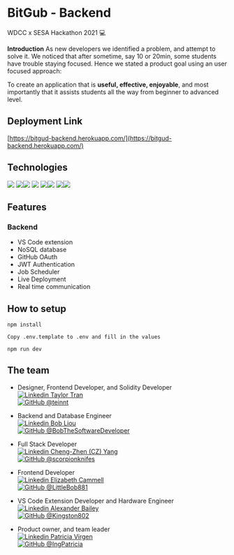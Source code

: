 
# BitGub - Backend
WDCC x SESA Hackathon 2021 :computer:

**Introduction**
As new developers we identified a problem, and attempt to solve it. We noticed that after sometime, say 10 or 20min, some students have trouble staying focused.  Hence we stated a product goal using an user focused approach:

To create an application that is **useful, effective, enjoyable**, and most importantly that it assists students all the way from beginner to advanced level. 

## Deployment Link
[https://bitgud-backend.herokuapp.com/](https://bitgud-backend.herokuapp.com/)

## Technologies 

![](https://img.shields.io/badge/MERN%20-STACK-green) ![](https://img.shields.io/badge/MongoDB%20-database-brightgreen)![](https://img.shields.io/badge/React-code-blue) ![](https://img.shields.io/badge/Firebase-Authentication-purple) 
![](https://img.shields.io/badge/Firebase%20-Deployment%20tool-yellow)![](https://img.shields.io/badge/JWT%20Token%20-Security-red) ![](https://img.shields.io/badge/Socket%20IO-Real%20Time%20Communication-blue)![](https://img.shields.io/badge/Heroku%20-Deployment-pink)


## Features
### Backend 
* VS Code extension 
* NoSQL database
* GitHub OAuth
* JWT Authentication 
* Job Scheduler
* Live Deployment
* Real time communication

## How to setup
```
npm install
```

```
Copy .env.template to .env and fill in the values
```

```
npm run dev
```

## The team ##

* Designer, Frontend Developer, and Solidity Developer  
[![Linkedin](https://i.stack.imgur.com/gVE0j.png) Taylor Tran](https://www.linkedin.com/in/taylor-tran-0024)   
[![GitHub](https://i.stack.imgur.com/tskMh.png) @teinnt](https://github.com/teinnt)

* Backend and Database Engineer  
[![Linkedin](https://i.stack.imgur.com/gVE0j.png) Bob Liou](https://www.linkedin.com/in/bob-liou)    
[![GitHub](https://i.stack.imgur.com/tskMh.png) @BobTheSoftwareDeveloper](https://github.com/BobTheSoftwareDeveloper)

* Full Stack Developer   
[![Linkedin](https://i.stack.imgur.com/gVE0j.png) Cheng-Zhen (CZ) Yang](https://www.linkedin.com/in/chengzhenyang)    
[![GitHub](https://i.stack.imgur.com/tskMh.png) @scorpionknifes](https://github.com/scorpionknifes)

* Frontend Developer   
[![Linkedin](https://i.stack.imgur.com/gVE0j.png) Elizabeth Cammell](https://www.linkedin.com/in/elizabeth-cammell-4307a6206)    
[![GitHub](https://i.stack.imgur.com/tskMh.png) @LittleBob881](https://github.com/LittleBob881)

* VS Code Extension Developer and Hardware Engineer  
[![Linkedin](https://i.stack.imgur.com/gVE0j.png) Alexander Bailey](https://www.linkedin.com/in/alexanderkingstonbailey)    
[![GitHub](https://i.stack.imgur.com/tskMh.png) @Kingston802](https://github.com/Kingston802)

* Product owner, and team leader  
[![Linkedin](https://i.stack.imgur.com/gVE0j.png) Patricia Virgen](https://www.linkedin.com/in/patricia-virgen-422077189/)    
[![GitHub](https://i.stack.imgur.com/tskMh.png) @IngPatricia](https://github.com/IngPatricia)


